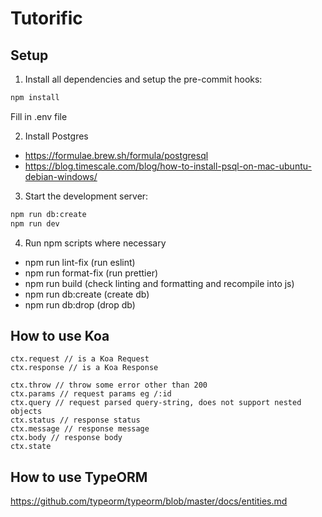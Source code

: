 # Tutorific

## Setup
1. Install all dependencies and setup the pre-commit hooks:

```bash
npm install
```

Fill in .env file


2. Install Postgres
- https://formulae.brew.sh/formula/postgresql
- https://blog.timescale.com/blog/how-to-install-psql-on-mac-ubuntu-debian-windows/


3. Start the development server:

```bash
npm run db:create
npm run dev
```

4. Run npm scripts where necessary
- npm run lint-fix (run eslint)
- npm run format-fix (run prettier)
- npm run build (check linting and formatting and recompile into js)
- npm run db:create (create db)
- npm run db:drop (drop db)


## How to use Koa
```
ctx.request // is a Koa Request
ctx.response // is a Koa Response

ctx.throw // throw some error other than 200
ctx.params // request params eg /:id
ctx.query // request parsed query-string, does not support nested objects
ctx.status // response status
ctx.message // response message
ctx.body // response body
ctx.state

```

## How to use TypeORM
https://github.com/typeorm/typeorm/blob/master/docs/entities.md